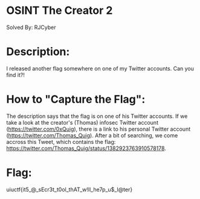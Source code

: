 # OSINT The Creator 2
Solved By: RJCyber

# Description:
I released another flag somewhere on one of my Twitter accounts. Can you find it?!

# How to "Capture the Flag":
The description says that the flag is on one of his Twitter accounts. If we take a look at the creator's (Thomas) infosec Twitter account (https://twitter.com/0xQuig), there is a link to his personal Twitter account (https://twitter.com/Thomas_Quig). After a bit of searching, we come accross this Tweet, which contains the flag: https://twitter.com/Thomas_Quig/status/1382923763910578178.

# Flag:
uiuctf{it5_@_sEcr3t_t0ol_thAT_w!ll_he7p_u$_l@ter}

